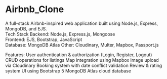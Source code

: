 # Airbnb_Clone
A full-stack Airbnb-inspired web application built using Node.js, Express, MongoDB, and EJS.  
Tech Stack Backend:
Node.js,
Express.js,
Mongoose  
Frontend:
EJS, 
Bootstrap, 
JavaScript  
Database: 
MongoDB Atlas
Other: 
Cloudinary, Multer, Mapbox, Passport.js


Features:
User authentication & authorization (Login, Register, Logout)
CRUD operations for listings
Map integration using Mapbox
Image upload via Cloudinary
Booking system with date conflict validation
Review & rating system
UI using Bootstrap 5
MongoDB Atlas cloud database

